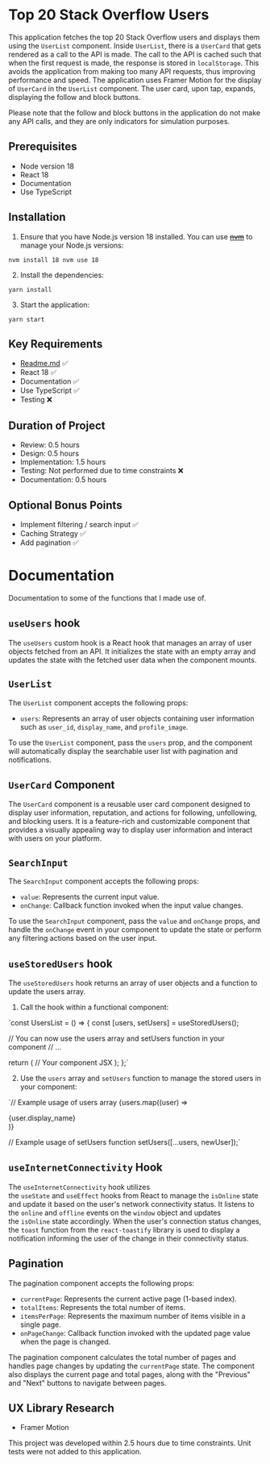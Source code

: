 # **Top 20 Stack Overflow Users**

This application fetches the top 20 Stack Overflow users and displays them using the `UserList` component. Inside `UserList`, there is a `UserCard` that gets rendered as a call to the API is made. The call to the API is cached such that when the first request is made, the response is stored in `localStorage`. This avoids the application from making too many API requests, thus improving performance and speed. The application uses Framer Motion for the display of `UserCard` in the `UserList` component. The user card, upon tap, expands, displaying the follow and block buttons.

Please note that the follow and block buttons in the application do not make any API calls, and they are only indicators for simulation purposes.

## **Prerequisites**

- Node version 18
- React 18
- Documentation
- Use TypeScript

## **Installation**

1. Ensure that you have Node.js version 18 installed. You can use ~~[nvm](https://github.com/nvm-sh/nvm)~~ to manage your Node.js versions:

`nvm install 18
nvm use 18`

2. Install the dependencies:

`yarn install`

3. Start the application:

`yarn start`

## **Key Requirements**

- [Readme.md](http://Readme.md) ✅
- React 18 ✅
- Documentation ✅
- Use TypeScript ✅
- Testing ❌

## **Duration of Project**

- Review: 0.5 hours
- Design: 0.5 hours
- Implementation: 1.5 hours
- Testing: Not performed due to time constraints ❌
- Documentation: 0.5 hours

## **Optional Bonus Points**

- Implement filtering / search input ✅
- Caching Strategy ✅
- Add pagination ✅

# Documentation

Documentation to some of the functions that I made use of.

## `useUsers` hook

The `useUsers` custom hook is a React hook that manages an array of user objects fetched from an API. It initializes the state with an empty array and updates the state with the fetched user data when the component mounts.

## `UserList`

The `UserList` component accepts the following props:

- `users`: Represents an array of user objects containing user information such as `user_id`, `display_name`, and `profile_image`.

To use the `UserList` component, pass the `users` prop, and the component will automatically display the searchable user list with pagination and notifications.

## `UserCard` **Component**

The `UserCard` component is a reusable user card component designed to display user information, reputation, and actions for following, unfollowing, and blocking users. It is a feature-rich and customizable component that provides a visually appealing way to display user information and interact with users on your platform.

## `SearchInput`

The `SearchInput` component accepts the following props:

- `value`: Represents the current input value.
- `onChange`: Callback function invoked when the input value changes.

To use the `SearchInput` component, pass the `value` and `onChange` props, and handle the `onChange` event in your component to update the state or perform any filtering actions based on the user input.

## `useStoredUsers` hook

The `useStoredUsers` hook returns an array of user objects and a function to update the users array.

1. Call the hook within a functional component:

`const UsersList = () => {
  const [users, setUsers] = useStoredUsers();

  // You can now use the users array and setUsers function in your component
  // ...

  return (
    // Your component JSX
  );
};`

2. Use the `users` array and `setUsers` function to manage the stored users in your component:

`// Example usage of users array
{users.map((user) => <div key={user.user_id}>{user.display_name}</div>)}

// Example usage of setUsers function
setUsers([...users, newUser]);`

## `useInternetConnectivity` Hook

The `useInternetConnectivity` hook utilizes the `useState` and `useEffect` hooks from React to manage the `isOnline` state and update it based on the user's network connectivity status. It listens to the `online` and `offline` events on the `window` object and updates the `isOnline` state accordingly. When the user's connection status changes, the `toast` function from the `react-toastify` library is used to display a notification informing the user of the change in their connectivity status.

## **Pagination**

The pagination component accepts the following props:

- `currentPage`: Represents the current active page (1-based index).
- `totalItems`: Represents the total number of items.
- `itemsPerPage`: Represents the maximum number of items visible in a single page.
- `onPageChange`: Callback function invoked with the updated page value when the page is changed.

The pagination component calculates the total number of pages and handles page changes by updating the `currentPage` state. The component also displays the current page and total pages, along with the "Previous" and "Next" buttons to navigate between pages.

## **UX Library Research**

- Framer Motion

This project was developed within 2.5 hours due to time constraints. Unit tests were not added to this application.